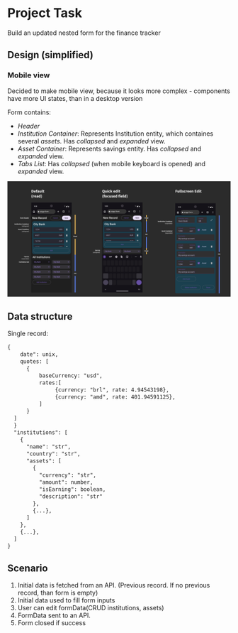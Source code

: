 # Project Task
Build an updated nested form for the finance tracker

## Design (simplified)
### Mobile view
Decided to make mobile view, because it looks more complex - components have more UI states, than in a desktop version

Form contains:
- *Header*
- *Institution Container*: Represents Institution entity, which containes several *assets*. Has *collapsed* and *expanded* view.
- *Asset Container*: Represents savings entity. Has *collapsed* and *expanded* view.
- *Tabs List*: Has *collapsed* (when mobile keyboard is opened) and *expanded* view.

![Form design](/docs/img/Form%20states.png)

## Data structure
Single record:
```
{
    date": unix,
    quotes: [
      {
          baseCurrency: "usd", 
          rates:[
               {currency: "brl", rate: 4.94543198},
               {currency: "amd", rate: 401.94591125},
          ] 
      }
  ]
  }
  "institutions": [
    {
      "name": "str",
      "country": "str",
      "assets": [
        {
          "currency": "str",
          "amount": number,
          "isEarning": boolean,
          "description": "str"
        },
        {...},
      ]
    },
    {...},
  ]
}
```

## Scenario
1. Initial data is fetched from an API. (Previous record. If no previous record, than form is empty)
2. Initial data used to fill form inputs
3. User can edit formData(CRUD institutions, assets)
4. FormData sent to an API.
5. Form closed if success
